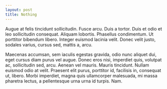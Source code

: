 ```yaml
---
layout: post
title: Nothing
---
```


Augue at felis tincidunt sollicitudin. Fusce arcu. Duis a tortor. Duis et
odio et leo sollicitudin consequat. Aliquam lobortis. Phasellus condimentum. Ut
porttitor bibendum libero. Integer euismod lacinia velit. Donec velit justo,
sodales varius, cursus sed, mattis a, arcu.

Maecenas accumsan, sem iaculis egestas gravida, odio nunc aliquet dui, eget
cursus diam purus vel augue. Donec eros nisi, imperdiet quis, volutpat ac,
sollicitudin sed, arcu. Aenean vel mauris. Mauris tincidunt. Nullam euismod
odio at velit. Praesent elit purus, porttitor id, facilisis in, consequat ut,
libero. Morbi imperdiet, magna quis ullamcorper malesuada, mi massa pharetra
lectus, a pellentesque urna urna id turpis. Nam.
